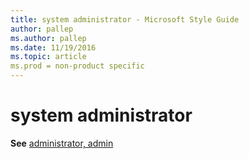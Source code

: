 ```yaml
---
title: system administrator - Microsoft Style Guide
author: pallep
ms.author: pallep
ms.date: 11/19/2016
ms.topic: article
ms.prod = non-product specific
---
```


# system administrator

**See** [administrator, admin](/style-guide/a-z-word-list-term-collections/a/administrator-admin)
